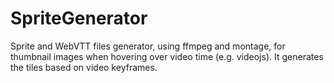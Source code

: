 # SpriteGenerator

Sprite and WebVTT files generator, using ffmpeg and montage, for thumbnail images when hovering over video time (e.g. videojs). It generates the tiles based on video keyframes.
